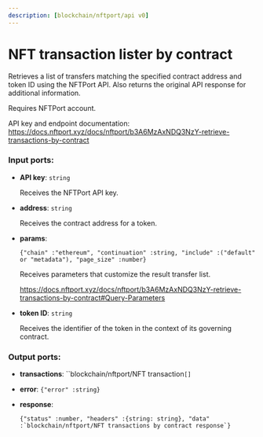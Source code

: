 ```yaml
---
description: [blockchain/nftport/api v0]
---
```


# NFT transaction lister by contract

Retrieves a list of transfers matching the specified contract address and token ID using the NFTPort API. Also returns the original API response for additional information.

Requires NFTPort account.

API key and endpoint documentation:
https://docs.nftport.xyz/docs/nftport/b3A6MzAxNDQ3NzY-retrieve-transactions-by-contract

### Input ports:

* __API key__: `string`

    Receives the NFTPort API key.


* __address__: `string`

    Receives the contract address for a token.


* __params__: 
    ```
    {"chain" :"ethereum", "continuation" :string, "include" :("default" or "metadata"), "page_size" :number}
    ```

    Receives parameters that customize the result transfer list.
    
    https://docs.nftport.xyz/docs/nftport/b3A6MzAxNDQ3NzY-retrieve-transactions-by-contract#Query-Parameters


* __token ID__: `string`

    Receives the identifier of the token in the context of its governing contract.

### Output ports:

* __transactions__: ``blockchain/nftport/NFT transaction`[]`


* __error__: `{"error" :string}`


* __response__: 
    ```
    {"status" :number, "headers" :{string: string}, "data" :`blockchain/nftport/NFT transactions by contract response`}
    ```

